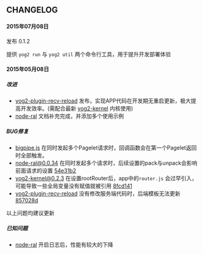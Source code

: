 ## CHANGELOG

#### 2015年07月08日

发布 0.1.2

提供 `yog2 run` 与 `yog2 util` 两个命令行工具，用于提升开发部署体验

#### 2015年05月08日

##### 改进

- [yog2-plugin-recv-reload](https://github.com/hefangshi/yog2-plugin-recv-reload) 发布，实现APP代码在开发期无重启更新，极大提高开发效率。(需配合最新 [yog2-kernel](https://github.com/fex-team/yog2-kernel) 内核使用)
- [node-ral](https://github.com/fex-team/node-ral) 文档补充完成，并添加多个使用示例

##### BUG修复

- [bigpipe.js](https://github.com/fex-team/yog2-app-template/blob/master/client/static/js/bigpipe.js) 在同时发起多个Pagelet请求时，回调函数会在第一个Pagelet返回时全部触发。
- [node-ral@0.0.34](https://github.com/fex-team/node-ral) 在同时发起多个请求时，后续设置的pack与unpack会影响前面请求的设置 [54e31b2](https://github.com/fex-team/node-ral/commit/54e31b244eb124e9834f3b49f6492dc0d6888e7f)
- [yog2-kernel@0.2.3](https://github.com/fex-team/yog2-kernel) 在设置rootRouter后，app中的`router.js` 会过早引入，可能导致一些全局变量没有赋值就被引用 [8fcd141](https://github.com/fex-team/yog2-kernel/commit/8fcd141c997a7d0a771cdaf271da8289b5380532)
- [yog2-plugin-recv-reload](https://github.com/hefangshi/yog2-plugin-recv-reload)  没有修改服务端代码时，后端模板无法更新 [857028d](https://github.com/hefangshi/yog2-plugin-recv-reload/commit/857028d902c9a1235440024d93ee827e221a5b7b)

以上问题均建议更新

##### 已知问题

- [node-ral](https://github.com/fex-team/node-ral) 开启日志后，性能有较大的下降
